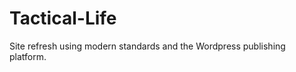 Tactical-Life
=============

Site refresh using modern standards and the Wordpress publishing platform.
